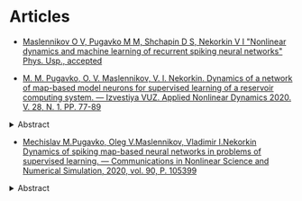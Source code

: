 # Articles
* [Maslennikov O V, Pugavko M M, Shchapin D S, Nekorkin V I "Nonlinear dynamics and machine learning of recurrent spiking neural networks" Phys. Usp., accepted](https://ufn.ru/en/articles/accepted/39043/)

* [M. M. Pugavko, O. V. Maslennikov, V. I. Nekorkin. Dynamics of a network of map-based model neurons for supervised learning of a reservoir computing system. — Izvestiya VUZ. Applied Nonlinear Dynamics 2020. V. 28, N. 1. PP. 77-89](https://andjournal.sgu.ru/ru/articles/inamika-seti-diskretnyh-modelnyh-neyronov-pri-kontroliruemom-obuchenii-sistemy)
<details>
    <summary> Abstract </summary>

The purpose of this work is to develop a reservoir computing system that contains a network of model neurons with discrete time, and to study the characteristics of the system when it is trained to autonomously generate a harmonic target signal. Methods of work include approaches of nonlinear dynamics (phase space analysis depending on parameters), machine learning (reservoir computing, supervised error minimization) and computer modeling (implementation of numerical algorithms, plotting of characteristics and diagrams). Results. A reservoir computing system based on a network of coupled discrete model neurons was constructed, and the possibility of its supervised training in generating the target signal using the controlled error minimization method FORCE was demonstrated. It has been found that with increasing network size, the mean square error of learning decreases. The dynamic regimes arising at the level of individual activity of intra-reservoir neurons at various stages of training are studied. It is shown that in the process of training, the network-reservoir transits from the state of space-time disorder to the state with regular clusters of spiking activity. The optimal values of the coupling coefficients and the parameters of the intrinsic dynamics of neurons corresponding to the minimum learning error were found. Conclusion. A new reservoir computing system is proposed in the work, the basic unit of which is the Courbage–Nekorkin discrete-time model neuron. The advantage of a network based on such a spiking neuron model is that the model is specified in the form of a mapping, therefore, there is no need to perform an integration operation. The proposed system has shown its effectiveness in training autonomous generation of a harmonic function, as well as for a number of other target functions.
</details>

* [Mechislav M.Pugavko, Oleg V.Maslennikov, Vladimir I.Nekorkin Dynamics of spiking map-based neural networks in problems of supervised learning. — Communications in Nonlinear Science and Numerical Simulation, 2020, vol. 90, P. 105399](https://www.sciencedirect.com/science/article/abs/pii/S1007570420302318?via%3Dihub)

<details>
    <summary>Abstract</summary>

Recurrent networks of artificial spiking neurons trained to perform target functions are a perspective tool for understanding dynamic principles of information processing in computational neuroscience. Here, we develop a system of this type based on a map-based model of neural activity allowing for producing various biologically relevant regimes. Target signals used to supervisely train the network are sinusoid functions of different frequencies. Impacts of individual neuron dynamics, coupling strength, network size and other key parameters on the learning error are studied. Our findings suggest, among others, that firing rate heterogeneity as well as mixing of spiking and nonspiking regimes of neurons comprising the network can improve its performance for a wider range of target frequencies. At a single neuron activity level, successful training gives rise to well separated domains with qualitatively different dynamics. 
</details>

